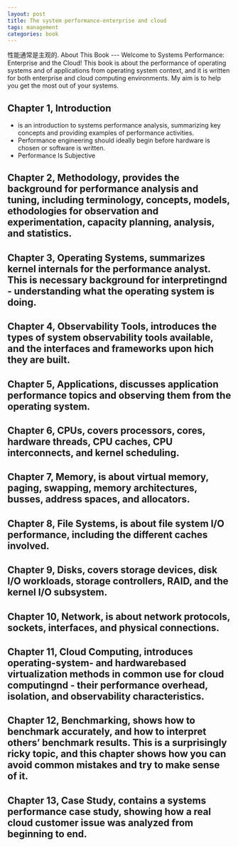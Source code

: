 ```yaml
---
layout: post
title: The system performance-enterprise and cloud
tags: management
categories: book
---
```


性能通常是主观的.
About This Book --- Welcome to Systems Performance: Enterprise and the Cloud! This book is about the performance of operating systems and of applications from operating system context, and it is written for both enterprise and cloud computing environments. My aim is to help you get the most out of your systems.</br>

##  Chapter 1, Introduction
   - is an introduction to systems performance analysis, summarizing key concepts and providing examples of performance activities. 
   - Performance engineering should ideally begin before hardware is chosen or software is written.
   - Performance Is Subjective
##  Chapter 2, Methodology, provides the background for performance analysis and tuning, including terminology, concepts, models, ethodologies for observation and experimentation, capacity planning, analysis, and statistics.
##  Chapter 3, Operating Systems, summarizes kernel internals for the performance analyst. This is necessary background for interpretingnd - understanding what the operating system is doing. 
##  Chapter 4, Observability Tools, introduces the types of system observability tools available, and the interfaces and frameworks upon hich they are built.
##  Chapter 5, Applications, discusses application performance topics and observing them from the operating system.
##  Chapter 6, CPUs, covers processors, cores, hardware threads, CPU caches, CPU interconnects, and kernel scheduling. 
##  Chapter 7, Memory, is about virtual memory, paging, swapping, memory architectures, busses, address spaces, and allocators.
##  Chapter 8, File Systems, is about file system I/O performance, including the different caches involved. 
##  Chapter 9, Disks, covers storage devices, disk I/O workloads, storage controllers, RAID, and the kernel I/O subsystem. 
##  Chapter 10, Network, is about network protocols, sockets, interfaces, and physical connections. 
##  Chapter 11, Cloud Computing, introduces operating-system- and hardwarebased virtualization methods in common use for cloud computingnd - their performance overhead, isolation, and observability characteristics. 
##  Chapter 12, Benchmarking, shows how to benchmark accurately, and how to interpret others’ benchmark results. This is a surprisingly ricky topic, and this chapter shows how you can avoid common mistakes and try to make sense of it. 
##  Chapter 13, Case Study, contains a systems performance case study, showing how a real cloud customer issue was analyzed from beginning to end.